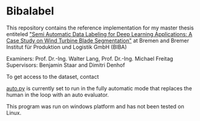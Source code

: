 # Bibalabel
This repository contains the reference implementation for my master thesis entiteled ["Semi Automatic Data Labeling for Deep Learning Applications: A Case Study on Wind Turbine Blade Segmentation"](https://drive.google.com/open?id=1YBGhIPYCkFOIJd2d3n0lkE7zK2EMfZbB) at Bremen and Bremer Institut für Produktion und Logistik GmbH (BIBA) 

Examiners: Prof. Dr.-Ing. Walter Lang, Prof. Dr.-Ing. Michael Freitag 
Supervisors: Benjamin Staar and Dimitri Denhof


To get access to the dataset, contact  

[auto.py](auto.py) is currently set to run in the fully automatic mode that replaces the human in the loop with an auto evaluator.

This program was run on windows platform and has not been tested on Linux.
